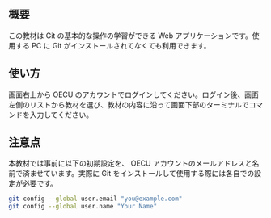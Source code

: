 ## 概要

この教材は Git の基本的な操作の学習ができる Web アプリケーションです。使用する PC に Git がインストールされてなくても利用できます。

## 使い方

画面右上から OECU のアカウントでログインしてください。ログイン後、画面左側のリストから教材を選び、教材の内容に沿って画面下部のターミナルでコマンドを入力してください。

## 注意点

本教材では事前に以下の初期設定を、 OECU アカウントのメールアドレスと名前で済ませています。実際に Git をインストールして使用する際には各自での設定が必要です。

```bash
git config --global user.email "you@example.com"
git config --global user.name "Your Name"
```